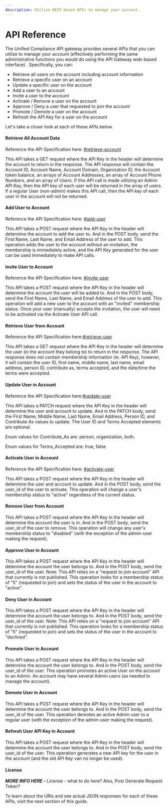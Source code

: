 ```yaml
---
description: Utilize REST-based APIs to manage your account.
---
```


# API Reference

The Unified Compliance API gateway provides several APIs that you can utilize to manage your account (effectively performing the same administrative functions you would do using the API Gateway web-based interface) .  Specifically, you can:

* Retrieve all users on the account including account information
* Retrieve a specific user on an account
* Update a specific user on the account
* Add a user to an account&#x20;
* Invite a user to the account
* Activate / Remove a user on the account
* Approve / Deny a user that requested to join the account
* Promote / Demote a user on the account
* Refresh the API Key for a user on the account

Let's take a closer look at each of these APIs below.

#### Retrieve All Account Data

Reference the API Specification here:  [#retrieve-account](api-test.md#retrieve-account "mention")

This API takes a GET request where the API Key in the header will determine the account to return in the response.  The API response will contain the Account ID, Account Name, Account Domain, Organization ID, the Account token balance, an arrays of Account Addresses, an array of Account Phone Numbers, and an array of Users.  If this API call is made utilizing an Admin API Key, then the API key of each user will be returned in the array of users.  If a regular User (non-admin) makes this  API call, then the API key of each user in the account will not be returned. &#x20;

#### Add User to Account

Reference the API Specification here:  [#add-user](api-test.md#add-user "mention")

This API takes a POST request where the API Key in the header will determine the account to add the user to.  And in the POST body, send the First Name, Last Name, and Email Address of the user to add.  This operation adds the user to the account without an invitation, the membership is immediately active, and the API Key generated for the user can be used immediately to make API calls.&#x20;

#### Invite User to Account

Reference the API Specification here:  [#invite-user](api-test.md#invite-user "mention")

This API takes a POST request where the API Key in the header will determine the account the user will be added to.  And in the POST body, send the First Name, Last Name, and Email Address of the user to add.  This operation will add a new user to the account with an "invited" membership status.  Once your user (manually) accepts the invitation, the user will need to be activated via the Activate User API call.

#### Retrieve User from Account

Reference the API Specification here:[#retrieve-user](api-test.md#retrieve-user "mention") &#x20;

This API takes a GET request where the API Key in the header will determine the user (in the account they belong to) to return in the response.  The API response does not contain membership information (ie. API Key), however, it will contain the user ID, first name, middle name, last name, email address, person ID, contribute as, terms accepted, and the date/time the terms were accepted. &#x20;

#### Update User in Account

Reference the API Specification here:[#update-user](api-test.md#update-user "mention")

This API takes a PATCH request where the API Key in the header will determine the user and account to update.  And in the PATCH body, send the First Name, Middle Name, Last Name, Email Address, Person ID, and Contribute As values to update.  The User ID and Terms Accepted elements are optional. &#x20;

Enum values for Contribute\_As are:  person, organization, both. &#x20;

Enum values for Terms\_Accepted are:  true, false &#x20;

#### Activate User in Account

Reference the API Specification here: [#activate-user](api-test.md#activate-user "mention")

This API takes a POST request where the API Key in the header will determine the user and account to update.  And in the POST body, send the user\_id of the user to activate.  This operation will change a user's membership status to "active" regardless of the current status.

#### Remove User from Account

This API takes a POST request where the API Key in the header will determine the account the user is in.  And in the POST body, send the user\_id of the user to remove.  This operation will change any user's membership status to "disabled" (with the exception of the admin-user making the request). &#x20;

#### Approve User in Account

This API takes a POST request where the API Key in the header will determine the account the user belongs to.  And in the POST body, send the user\_id of the user.  Note:  This API relies on a "request to join account" API that currently is not published.  This operation looks for a membership status of "5" (requested to join) and sets the status of the user in the account to "active".

#### Deny User in Account

This API takes a POST request where the API Key in the header will determine the account the user belongs to.  And in the POST body, send the user\_id of the user.  Note:  This API relies on a "request to join account" API that currently is not published.  This operation looks for a membership status of "5" (requested to join) and sets the status of the user in the account to "declined".   &#x20;

#### Promote User in Account

This API takes a POST request where the API Key in the header will determine the account the user belongs to.  And in the POST body, send the user\_id of the user.  This operation promotes an active User on the account to an Admin.   An account may have several Admin users (as needed to manage the account). &#x20;

#### Demote User in Account

This API takes a POST request where the API Key in the header will determine the account the user belongs to.  And in the POST body, send the user\_id of the user.  This operation demotes an active Admin user to a regular user (with the exception of the admin-user making the request).

#### Refresh User API Key in Account

This API takes a POST request where the API Key in the header will determine the account the user belongs to.  And in the POST body, send the user\_id of the user.  This operation generates a new API key for the user in the account (and the old API Key van no longer be used). &#x20;

#### License

_**MORE INFO HERE -**_ License - what to do here?   Also, Post Generate Request Token?

To learn about the URIs and see actual JSON responses for each of these APIs, visit the next section of this guide.
